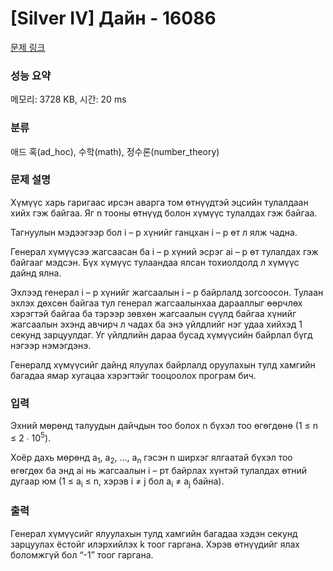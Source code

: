 # [Silver IV] Дайн - 16086 

[문제 링크](https://www.acmicpc.net/problem/16086) 

### 성능 요약

메모리: 3728 KB, 시간: 20 ms

### 분류

애드 혹(ad_hoc), 수학(math), 정수론(number_theory)

### 문제 설명

<p>Хүмүүс харь гаригаас ирсэн аварга том өтнүүдтэй эцсийн тулалдаан хийх гэж байгаа. Яг n тооны өтнүүд болон хүмүүс тулалдах гэж байгаа. </p>

<p>Тагнуулын мэдээгээр бол i – р хүнийг ганцхан i – р өт л ялж чадна. </p>

<p>Генерал хүмүүсээ жагсаасан ба i – р хүний эсрэг ai – р өт тулалдах гэж байгааг мэдсэн. Бүх хүмүүс тулаандаа ялсан тохиолдолд л хүмүүс дайнд ялна.</p>

<p>Эхлээд генерал i – р хүнийг жагсаалын i – р байрлалд зогсоосон. Тулаан эхлэх дөхсөн байгаа тул генерал жагсаалынхаа дарааллыг өөрчлөх хэрэгтэй байгаа ба тэрээр зөвхөн жагсаалын сүүлд байгаа хүнийг жагсаалын эхэнд авчирч л чадах ба энэ үйлдлийг нэг удаа хийхэд 1 секунд зарцуулдаг. Уг үйлдлийн дараа бусад хүмүүсийн байрлал бүгд нэгээр нэмэгдэнэ.</p>

<p>Генералд хүмүүсийг дайнд ялуулах байрлалд оруулахын тулд хамгийн багадаа ямар хугацаа хэрэгтэйг тооцоолох програм бич.</p>

### 입력 

 <p>Эхний мөрөнд талуудын дайчдын тоо болох  n бүхэл тоо өгөгдөнө (1 ≤ n ≤ 2 ∙ 10<sup>5</sup>). </p>

<p>Хоёр дахь мөрөнд a<sub>1</sub>, a<sub>2</sub>, …, a<sub>n</sub> гэсэн n ширхэг ялгаатай бүхэл тоо өгөгдөх ба энд ai нь жагсаалын i – рт байрлах хүнтэй тулалдах өтний дугаар юм (1 ≤ a<sub>i</sub> ≤ n, хэрэв i ≠ j бол a<sub>i</sub> ≠ a<sub>j</sub> байна). </p>

### 출력 

 <p>Генерал хүмүүсийг ялуулахын тулд хамгийн багадаа хэдэн секунд зарцуулах ёстойг илэрхийлэх k тоог гаргана. Хэрэв өтнүүдийг ялах боломжгүй бол “-1” тоог гаргана. </p>

